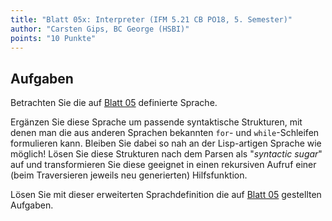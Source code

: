 ```yaml
---
title: "Blatt 05x: Interpreter (IFM 5.21 CB PO18, 5. Semester)"
author: "Carsten Gips, BC George (HSBI)"
points: "10 Punkte"
---
```


<!--  pandoc -s -f markdown -t markdown+smart-grid_tables-multiline_tables-simple_tables --columns=94 --reference-links=true  sheet05x.md  -o xxx.md  -->

## Aufgaben

Betrachten Sie die auf [Blatt 05] definierte Sprache.

Ergänzen Sie diese Sprache um passende syntaktische Strukturen, mit denen man die aus anderen
Sprachen bekannten `for`- und `while`-Schleifen formulieren kann. Bleiben Sie dabei so nah an
der Lisp-artigen Sprache wie möglich! Lösen Sie diese Strukturen nach dem Parsen als
"*syntactic sugar*" auf und transformieren Sie diese geeignet in einen rekursiven Aufruf einer
(beim Traversieren jeweils neu generierten) Hilfsfunktion.

Lösen Sie mit dieser erweiterten Sprachdefinition die auf [Blatt 05] gestellten Aufgaben.

  [Blatt 05]: sheet05.md
